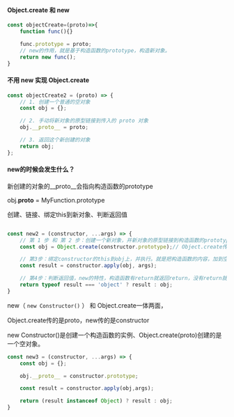 #### Object.create 和 new

```js
const objectCreate=(proto)=>{
    function func(){}

    func.prototype = proto;
    // new的作用，就是基于构造函数的prototype，构造新对象。
    return new func();
}
```

#### 不用 new 实现 Object.create

```js
const objectCreate2 = (proto) => {
    // 1. 创建一个普通的空对象
    const obj = {};

    // 2. 手动将新对象的原型链接到传入的 proto 对象
    obj.__proto__ = proto;

    // 3. 返回这个新创建的对象
    return obj;
};
```

#### new的时候会发生什么？

新创建的对象的__proto__会指向构造函数的prototype

obj.__proto__ = MyFunction.prototype

创建、链接、绑定this到新对象、判断返回值

```js

const new2 = (constructor, ...args) => {
    // 第 1 步 和 第 2 步：创建一个新对象，并新对象的原型链接到构造函数的prototype
    const obj = Object.create(constructor.prototype);// Object.create传入的是proto

    // 第3步：绑定constructor的this到obj上，并执行。就是把构造函数的内容，加到空对象obj上。
    const result = constructor.apply(obj, args);

    // 第4步：判断返回值，new的特性，构造函数有return就返回return，没有return就返回新创建的对象。
    return typeof result === 'object' ? result : obj;
}
```

new（ `new Constructor()` ） 和 Object.create一体两面，

Object.create传的是proto，new传的是constructor

new Constructor()是创建一个构造函数的实例、Object.create(proto)创建的是一个空对象。

```js
const new3 = (constructor, ...args) => {
    const obj = {};

    obj.__proto__ = constructor.prototype;

    const result = constructor.apply(obj,args);

    return (result instanceof Object) ? result : obj;
}
```
